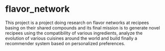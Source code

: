 # flavor_network
This project is a project doing research on flavor networks at recipees basing on their shared compounds and its final mission is to generate novel recipees using the compatibility of various ingredients, analyze the evolution of various cuisines around the world and build finally a recommender system based on personalized preferences.
